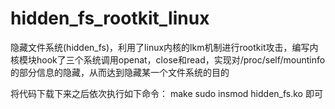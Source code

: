 # hidden_fs_rootkit_linux

隐藏文件系统(hidden_fs)，利用了linux内核的lkm机制进行rootkit攻击，编写内核模块hook了三个系统调用openat，close和read，实现对/proc/self/mountinfo的部分信息的隐藏，从而达到隐藏某一个文件系统的目的

将代码下载下来之后依次执行如下命令：
make
sudo insmod hidden_fs.ko
即可
